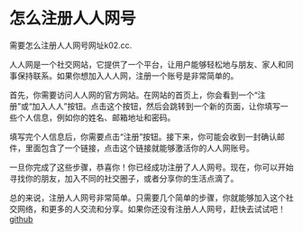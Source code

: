 # 怎么注册人人网号

需要怎么注册人人网号网址k02.cc.

人人网是一个社交网站，它提供了一个平台，让用户能够轻松地与朋友、家人和同事保持联系。如果你想加入人人网，注册一个账号是非常简单的。

首先，你需要访问人人网的官方网站。在网站的首页上，你会看到一个“注册”或“加入人人”按钮。点击这个按钮，然后会跳转到一个新的页面，让你填写一些个人信息，例如你的姓名、邮箱地址和密码。

填写完个人信息后，你需要点击“注册”按钮。接下来，你可能会收到一封确认邮件，里面包含了一个链接，点击这个链接就能够激活你的人人网账号。

一旦你完成了这些步骤，恭喜你！你已经成功注册了人人网号。现在，你可以开始寻找你的朋友，加入不同的社交圈子，或者分享你的生活点滴了。

总的来说，注册人人网号非常简单。只需要几个简单的步骤，你就能够加入这个社交网络，和更多的人交流和分享。如果你还没有注册人人网号，赶快去试试吧！[github](https://github.com)